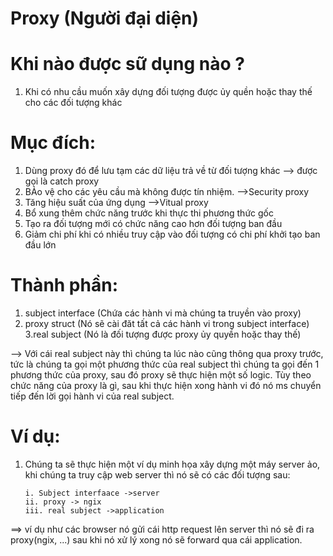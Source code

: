# Proxy (Người đại diện)
# Khi nào được sữ dụng nào ?
1. Khi có nhu cầu muốn xây dựng đối tượng được ủy quền hoặc thay thế cho các đối tượng khác
# Mục đích:
1. Dùng proxy đó để lưu tạm các dữ liệu trả về từ đối tượng khác --> được gọi là catch proxy
2. BẢo vệ cho các yêu cầu mà không được tín nhiệm. -->Security proxy
3. Tăng hiệu suất của ứng dụng -->Vitual proxy
4. Bổ xung thêm chức năng trước khi thực thi phương thức gốc
5. Tạo ra đối tượng mới có chức năng cao hơn đối tượng ban đầu
6. Giảm chi phí khi có nhiều truy cập vào đối tượng có chi phí khởi tạo ban đầu lớn

# Thành phần:
1. subject interface (Chứa các hành vi mà chúng ta truyền vào proxy)
2. proxy struct (Nó sẽ cài đăt tất cả các hành vi trong subject interface)
3.real subject (Nó là đối tượng được proxy ủy quyền hoặc thay thế)

--> Với cái real subject này thì chúng ta lúc nào cũng thông qua proxy trước, tức là chúng ta gọi một phương thức của real subject thì chúng ta gọi đến 1 phương thức của proxy, sau đó proxy sẽ thực hiện một số logic.
Tùy theo chức năng của proxy là gì, sau khi thực hiện xong hành vi đó nó ms chuyển tiếp đến lời gọi hành vi của real subject.


# Ví dụ: 
1. Chúng ta sẽ thực hiện một ví dụ minh họa xây dựng một máy server ảo, khi chúng ta truy cập web server thì nó sẽ có các đối tượng sau:
    

       i. Subject interfaace ->server
       ii. proxy -> ngix
       iii. real subject ->application
==> ví dụ như các browser nó  gửi cái http request lên server thì nó sẽ đi ra proxy(ngix, ...) sau khi nó xử lý xong nó sẽ forward qua cái application.
